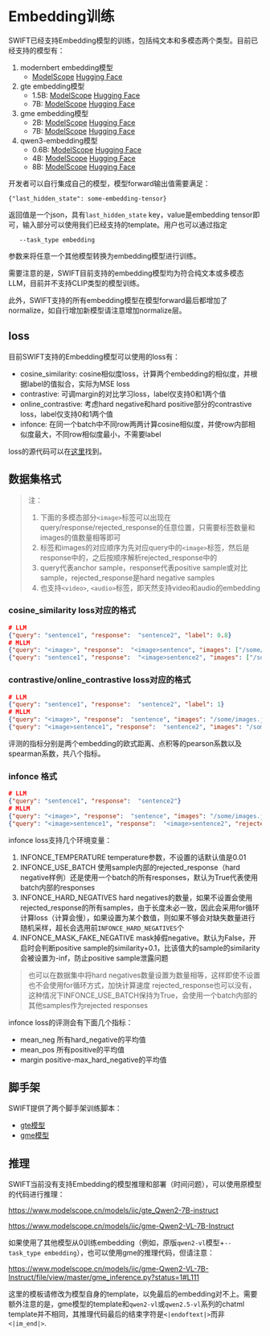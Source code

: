 # Embedding训练

SWIFT已经支持Embedding模型的训练，包括纯文本和多模态两个类型。目前已经支持的模型有：

1. modernbert embedding模型
   - [ModelScope](https://modelscope.cn/models/iic/gte-modernbert-base) [Hugging Face](https://huggingface.co/Alibaba-NLP/gte-modernbert-base)
2. gte embedding模型
   - 1.5B: [ModelScope](https://www.modelscope.cn/models/iic/gte_Qwen2-1.5B-instruct) [Hugging Face](https://huggingface.co/Alibaba-NLP/gte-Qwen2-1.5B-instruct)
   - 7B: [ModelScope](https://www.modelscope.cn/models/iic/gte_Qwen2-7B-instruct) [Hugging Face](https://huggingface.co/Alibaba-NLP/gte-Qwen2-7B-instruct)
3. gme embedding模型
   - 2B: [ModelScope](https://www.modelscope.cn/models/iic/gme-Qwen2-VL-2B-Instruct) [Hugging Face](https://huggingface.co/Alibaba-NLP/gme-Qwen2-VL-2B-Instruct)
   - 7B: [ModelScope](https://www.modelscope.cn/models/iic/gme-Qwen2-VL-7B-Instruct) [Hugging Face](https://huggingface.co/Alibaba-NLP/gme-Qwen2-VL-7B-Instruct)
4. qwen3-embedding模型
   - 0.6B: [ModelScope](https://www.modelscope.cn/models/Qwen/Qwen3-Embedding-0.6B) [Hugging Face](https://huggingface.co/Qwen/Qwen3-Embedding-0.6B)
   - 4B: [ModelScope](https://www.modelscope.cn/models/Qwen/Qwen3-Embedding-4B) [Hugging Face](https://huggingface.co/Qwen/Qwen3-Embedding-4B)
   - 8B: [ModelScope](https://www.modelscope.cn/models/Qwen/Qwen3-Embedding-8B) [Hugging Face](https://huggingface.co/Qwen/Qwen3-Embedding-8B)

开发者可以自行集成自己的模型，模型forward输出值需要满足：

```text
{"last_hidden_state": some-embedding-tensor}
```

返回值是一个json，具有`last_hidden_state` key，value是embedding tensor即可，输入部分可以使用我们已经支持的template。用户也可以通过指定

```shell
   --task_type embedding
```
参数来将任意一个其他模型转换为embedding模型进行训练。

需要注意的是，SWIFT目前支持的embedding模型均为符合纯文本或多模态LLM，目前并不支持CLIP类型的模型训练。

此外，SWIFT支持的所有embedding模型在模型forward最后都增加了normalize，如自行增加新模型请注意增加normalize层。

## loss

目前SWIFT支持的Embedding模型可以使用的loss有：

- cosine_similarity: cosine相似度loss，计算两个embedding的相似度，并根据label的值拟合，实际为MSE loss
- contrastive: 可调margin的对比学习loss，label仅支持0和1两个值
- online_contrastive: 考虑hard negative和hard positive部分的contrastive loss，label仅支持0和1两个值
- infonce: 在同一个batch中不同row两两计算cosine相似度，并使row内部相似度最大，不同row相似度最小，不需要label

loss的源代码可以在[这里](https://github.com/modelscope/ms-swift/blob/main/swift/plugin/loss.py)找到。

## 数据集格式

> 注：
> 1. 下面的多模态部分`<image>`标签可以出现在query/response/rejected_response的任意位置，只需要标签数量和images的值数量相等即可
> 2. 标签和images的对应顺序为先对应query中的`<image>`标签，然后是response中的，之后按顺序解析rejected_response中的
> 3. query代表anchor sample，response代表positive sample或对比sample，rejected_response是hard negative samples
> 4. 也支持`<video>`, `<audio>`标签，即天然支持video和audio的embedding

### cosine_similarity loss对应的格式

```json lines
# LLM
{"query": "sentence1", "response":  "sentence2", "label": 0.8}
# MLLM
{"query": "<image>", "response":  "<image>sentence", "images": ["/some/images1.jpg", "/some/images2.jpg"], "label": 0.7}
{"query": "sentence1", "response":  "<image>sentence2", "images": ["/some/images1.jpg"], "label": 0.7}
```


### contrastive/online_contrastive loss对应的格式

```json lines
# LLM
{"query": "sentence1", "response":  "sentence2", "label": 1}
# MLLM
{"query": "<image>", "response":  "sentence", "images": "/some/images.jpg", "label": 1}
{"query": "<image>sentence1", "response":  "sentence2", "images": "/some/images.jpg", "label": 0}
```

评测的指标分别是两个embedding的欧式距离、点积等的pearson系数以及spearman系数，共八个指标。

### infonce 格式

```json lines
# LLM
{"query": "sentence1", "response":  "sentence2"}
# MLLM
{"query": "<image>", "response":  "sentence", "images": "/some/images.jpg"}
{"query": "<image>sentence1", "response":  "<image>sentence2", "rejected_response": ["<image>sentence1", "<image>sentence2"], "images": ["/some/images.jpg", "/some/images.jpg", "/some/images.jpg", "/some/images.jpg"]}
```

infonce loss支持几个环境变量：
1. INFONCE_TEMPERATURE temperature参数，不设置的话默认值是0.01
2. INFONCE_USE_BATCH 使用sample内部的rejected_response（hard negative样例）还是使用一个batch的所有responses，默认为True代表使用batch内部的responses
3. INFONCE_HARD_NEGATIVES hard negatives的数量，如果不设置会使用rejected_response的所有samples，由于长度未必一致，因此会采用for循环计算loss（计算会慢），如果设置为某个数值，则如果不够会对缺失数量进行随机采样，超长会选用前`INFONCE_HARD_NEGATIVES`个
4. INFONCE_MASK_FAKE_NEGATIVE mask掉假negative。默认为False，开启时会判断positive sample的similarity+0.1，比该值大的sample的similarity会被设置为-inf，防止positive sample泄露问题

> 也可以在数据集中将hard negatives数量设置为数量相等，这样即使不设置也不会使用for循环方式，加快计算速度
> rejected_response也可以没有，这种情况下INFONCE_USE_BATCH保持为True，会使用一个batch内部的其他samples作为rejected responses

infonce loss的评测会有下面几个指标：
- mean_neg 所有hard_negative的平均值
- mean_pos 所有positive的平均值
- margin positive-max_hard_negative的平均值

## 脚手架

SWIFT提供了两个脚手架训练脚本：

- [gte模型](https://github.com/tastelikefeet/swift/blob/main/examples/train/embedding/train_gte.sh)
- [gme模型](https://github.com/tastelikefeet/swift/blob/main/examples/train/embedding/train_gme.sh)

## 推理

SWIFT当前没有支持Embedding的模型推理和部署（时间问题），可以使用原模型的代码进行推理：

https://www.modelscope.cn/models/iic/gte_Qwen2-7B-instruct

https://www.modelscope.cn/models/iic/gme-Qwen2-VL-7B-Instruct

如果使用了其他模型从0训练embedding（例如，原版`qwen2-vl`模型+`--task_type embedding`），也可以使用gme的推理代码，但请注意：

https://www.modelscope.cn/models/iic/gme-Qwen2-VL-7B-Instruct/file/view/master/gme_inference.py?status=1#L111

这里的模板请修改为模型自身的template，以免最后的embedding对不上。需要额外注意的是，gme模型的template和`qwen2-vl`或`qwen2.5-vl`系列的chatml template并不相同，其推理代码最后的结束字符是`<|endoftext|>`而非`<|im_end|>`.
